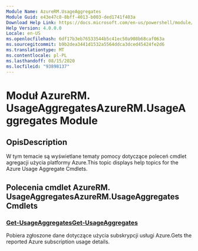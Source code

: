 ```yaml
---
Module Name: AzureRM.UsageAggregates
Module Guid: e43e47c8-8bff-4013-b003-ded1741f403a
Download Help Link: https://docs.microsoft.com/en-us/powershell/module/azurerm.usageaggregates
Help Version: 4.0.0.0
Locale: en-US
ms.openlocfilehash: 6df17b3eb76533544b5c41ec50a908b68caf063a
ms.sourcegitcommit: b9b2dea3441d1532a5564ddca3dced45424fe2d6
ms.translationtype: MT
ms.contentlocale: pl-PL
ms.lasthandoff: 08/15/2020
ms.locfileid: "93898137"
---
```

# <span data-ttu-id="2c736-101">Moduł AzureRM. UsageAggregates</span><span class="sxs-lookup"><span data-stu-id="2c736-101">AzureRM.UsageAggregates Module</span></span>
## <span data-ttu-id="2c736-102">Opis</span><span class="sxs-lookup"><span data-stu-id="2c736-102">Description</span></span>
<span data-ttu-id="2c736-103">W tym temacie są wyświetlane tematy pomocy dotyczące poleceń cmdlet agregacji użycia platformy Azure.</span><span class="sxs-lookup"><span data-stu-id="2c736-103">This topic displays help topics for the Azure Usage Aggregate Cmdlets.</span></span>

## <span data-ttu-id="2c736-104">Polecenia cmdlet AzureRM. UsageAggregates</span><span class="sxs-lookup"><span data-stu-id="2c736-104">AzureRM.UsageAggregates Cmdlets</span></span>
### [<span data-ttu-id="2c736-105">Get-UsageAggregates</span><span class="sxs-lookup"><span data-stu-id="2c736-105">Get-UsageAggregates</span></span>](Get-UsageAggregates.md)
<span data-ttu-id="2c736-106">Pobiera zgłoszone dane dotyczące użycia subskrypcji usługi Azure.</span><span class="sxs-lookup"><span data-stu-id="2c736-106">Gets the reported Azure subscription usage details.</span></span>

